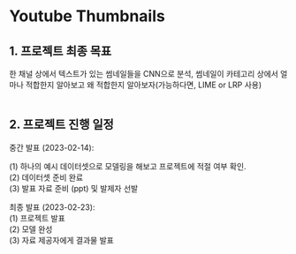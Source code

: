 # Youtube Thumbnails

## 1. 프로젝트 최종 목표
한 채널 상에서 텍스트가 있는 썸네일들을 CNN으로 분석, 썸네일이 카테고리 상에서 얼마나 적합한지 알아보고 왜 적합한지 알아보자(가능하다면, LIME or LRP 사용)
<br>
<br>

## 2. 프로젝트 진행 일정

중간 발표 (2023-02-14):

(1) 하나의 예시 데이터셋으로 모델링을 해보고 프로젝트에 적절 여부 확인.  
(2) 데이터셋 준비 완료  
(3) 발표 자료 준비 (ppt) 및 발제자 선발


최종 발표 (2023-02-23):  
(1) 프로젝트 발표  
(2) 모델 완성  
(3) 자료 제공자에게 결과물 발표 
